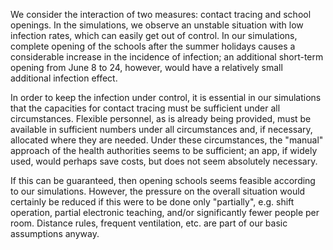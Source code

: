 We consider the interaction of two measures: contact tracing and school openings. In the simulations, we observe an unstable situation with low infection rates, which can easily get out of control. In our simulations, complete opening of the schools after the summer holidays causes a considerable increase in the incidence of infection; an additional short-term opening from June 8 to 24, however, would have a relatively small additional infection effect.

In order to keep the infection under control, it is essential in our simulations that the capacities for contact tracing must be sufficient under all circumstances. Flexible personnel, as is already being provided, must be available in sufficient numbers under all circumstances and, if necessary, allocated where they are needed. Under these circumstances, the "manual" approach of the health authorities seems to be sufficient; an app, if widely used, would perhaps save costs, but does not seem absolutely necessary.

If this can be guaranteed, then opening schools seems feasible according to our simulations. However, the pressure on the overall situation would certainly be reduced if this were to be done only "partially", e.g. shift operation, partial electronic teaching, and/or significantly fewer people per room. Distance rules, frequent ventilation, etc. are part of our basic assumptions anyway.
